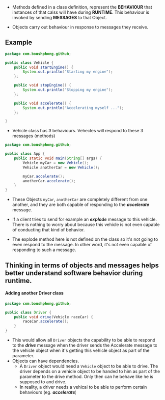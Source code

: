 - Methods defined in a class definition, represent the **BEHAVIOUR** that instances of that calss will have during **RUNTIME**. This behaviour is invoked by sending **MESSAGES** to that Object.

- Objects carry out behaviour in response to messages they receive.

## Example
```java
package com.boushphong.github;

public class Vehicle {
    public void startEngine() {
        System.out.println("Starting my engine");
    };

    public void stopEngine() {
        System.out.println("Stopping my engine");
    };

    public void accelerate() {
        System.out.println("Accelerating myself ...");
    };

}
```
- Vehicle class has 3 behaviours. Vehecles will respond to these 3 messages (methods)

```java
package com.boushphong.github;

public class App {
    public static void main(String[] args) {
        Vehicle myCar = new Vehicle();
        Vehicle anotherCar = new Vehicle();

        myCar.accelerate();
        anotherCar.accelerate();
    }
}
```

- These Objects `myCar`, `anotherCar` are completely different from one another, and they are both capable of responding to the **_accelerate_** message.

- If a client tries to send for example an **_explode_** message to this vehicle. There is nothing to worry about because this vehicle is not even capable of conducting that kind of behavior. 
- The explode method here is not defined on the class so it's not going to even respond to the message. In other word, it's not even capable of responding to such a message.

## Thinking in terms of objects and messages helps better understand software behavior during runtime.

#### Adding another Driver class
```java
package com.boushphong.github;

public class Driver {
    public void drive(Vehicle raceCar) {
        raceCar.accelerate();
    }
}
```

- This would allow all `Driver` objects the capability to be able to respond to the **_drive_** message when the driver sends the Accelerate message to the vehicle object when it's getting this vehicle object as part of the parameter.
- Objects can have dependencies.
    -  A `Driver` object would need a `Vehicle` object to be able to drive. The driver depends on a vehicle object to be handed to him as part of the parameter to the drive method. Only then can he behave like he is supposed to and drive.
    -  In reality, a driver needs a vehical to be able to perform certain behaviours (eg. **_accelerate_**)

